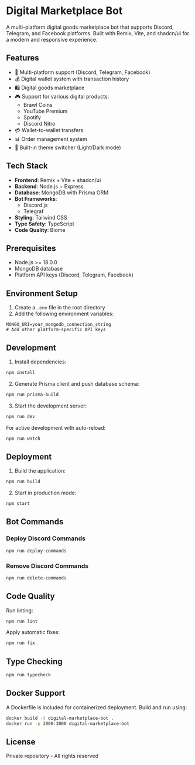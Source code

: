 # Digital Marketplace Bot

A multi-platform digital goods marketplace bot that supports Discord, Telegram, and Facebook platforms. Built with Remix, Vite, and shadcn/ui for a modern and responsive experience.

## Features

- 🤖 Multi-platform support (Discord, Telegram, Facebook)
- 💰 Digital wallet system with transaction history
- 🛍️ Digital goods marketplace
- 🎮 Support for various digital products:
  - Brawl Coins
  - YouTube Premium
  - Spotify
  - Discord Nitro
- 💳 Wallet-to-wallet transfers
- 📊 Order management system
- 🎨 Built-in theme switcher (Light/Dark mode)

## Tech Stack

- **Frontend**: Remix + Vite + shadcn/ui
- **Backend**: Node.js + Express
- **Database**: MongoDB with Prisma ORM
- **Bot Frameworks**: 
  - Discord.js
  - Telegraf
- **Styling**: Tailwind CSS
- **Type Safety**: TypeScript
- **Code Quality**: Biome

## Prerequisites

- Node.js >= 18.0.0
- MongoDB database
- Platform API keys (Discord, Telegram, Facebook)

## Environment Setup

1. Create a `.env` file in the root directory
2. Add the following environment variables:
```env
MONGO_URI=your_mongodb_connection_string
# Add other platform-specific API keys
```

## Development

1. Install dependencies:
```sh
npm install
```

2. Generate Prisma client and push database schema:
```sh
npm run prisma-build
```

3. Start the development server:
```sh
npm run dev
```

For active development with auto-reload:
```sh
npm run watch
```

## Deployment

1. Build the application:
```sh
npm run build
```

2. Start in production mode:
```sh
npm start
```

## Bot Commands

### Deploy Discord Commands
```sh
npm run deploy-commands
```

### Remove Discord Commands
```sh
npm run delete-commands
```

## Code Quality

Run linting:
```sh
npm run lint
```

Apply automatic fixes:
```sh
npm run fix
```

## Type Checking

```sh
npm run typecheck
```

## Docker Support

A Dockerfile is included for containerized deployment. Build and run using:

```sh
docker build -t digital-marketplace-bot .
docker run -p 3000:3000 digital-marketplace-bot
```

## License

Private repository - All rights reserved
